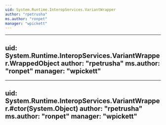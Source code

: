 ```yaml
---
uid: System.Runtime.InteropServices.VariantWrapper
author: "rpetrusha"
ms.author: "ronpet"
manager: "wpickett"
---
```


---
uid: System.Runtime.InteropServices.VariantWrapper.WrappedObject
author: "rpetrusha"
ms.author: "ronpet"
manager: "wpickett"
---

---
uid: System.Runtime.InteropServices.VariantWrapper.#ctor(System.Object)
author: "rpetrusha"
ms.author: "ronpet"
manager: "wpickett"
---
